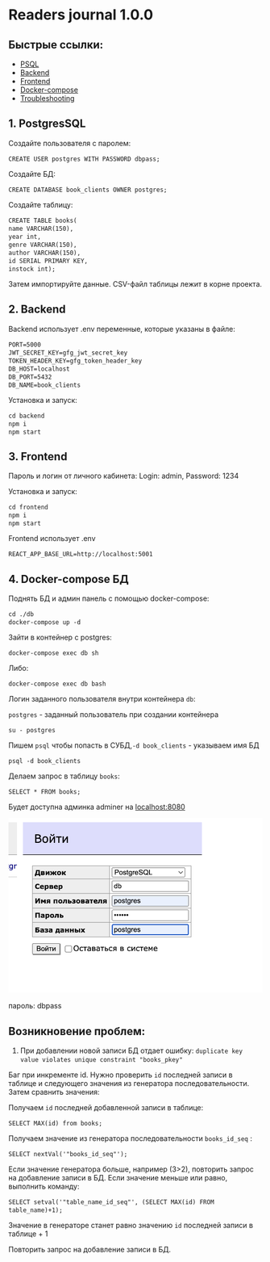 # Readers journal 1.0.0

## Быстрые ссылки:
* [PSQL](#1-postgressql)
* [Backend](#2-backend)
* [Frontend](#3-frontend)
* [Docker-compose](#4-docker-compose-бд)
* [Troubleshooting](#возникновение-проблем)

## 1. PostgresSQL

Создайте пользователя с паролем:

```
CREATE USER postgres WITH PASSWORD dbpass;
```

Создайте БД:

```
CREATE DATABASE book_clients OWNER postgres;
```

Создайте таблицу:

```
CREATE TABLE books(
name VARCHAR(150),
year int,
genre VARCHAR(150),
author VARCHAR(150),
id SERIAL PRIMARY KEY,
instock int);
```

Затем импортируйте данные.
CSV-файл таблицы лежит в корне проекта.

## 2. Backend

Backend использует .env переменные, которые указаны в файле:

```dotenv
PORT=5000
JWT_SECRET_KEY=gfg_jwt_secret_key
TOKEN_HEADER_KEY=gfg_token_header_key
DB_HOST=localhost
DB_PORT=5432
DB_NAME=book_clients
```

Установка и запуск:

```shell
cd backend
npm i
npm start
```

## 3. Frontend

Пароль и логин от личного кабинета:
Login: admin,
Password: 1234

Установка и запуск:

```shell
cd frontend
npm i
npm start
```

Frontend использует .env

```dotenv
REACT_APP_BASE_URL=http://localhost:5001
```

## 4. Docker-compose БД

Поднять БД и админ панель с помощью docker-compose:

```shell
cd ./db
docker-compose up -d
```

Зайти в контейнер с postgres: 

```shell
docker-compose exec db sh
```

Либо:

```shell
docker-compose exec db bash
```

Логин заданного пользователя внутри контейнера `db`:

`postgres` - заданный пользователь при создании контейнера

```shell
su - postgres
```

Пишем `psql` чтобы попасть в СУБД,`-d book_clients` - указываем имя БД

```shell
psql -d book_clients
```

Делаем запрос в таблицу `books`: 

```
SELECT * FROM books;
```

Будет доступна админка adminer на
[localhost:8080](http://localhost:8080)

![adminer](./db/adminer-setup.png)

пароль: dbpass

## Возникновение проблем:

1. При добавлении новой записи БД отдает ошибку: `duplicate key value violates unique constraint "books_pkey"`

Баг при инкременте id.
Нужно проверить `id` последней записи в таблице и следующего значения из генератора последовательности.
Затем сравнить значения:

Получаем `id` последней добавленной записи в таблице:

```
SELECT MAX(id) from books; 
```

Получаем значение из генератора последовательности `books_id_seq` :

```
SELECT nextVal('"books_id_seq"');
```

Если значение генератора больше, например (3>2), повторить запрос на добавление записи в БД.
Если значение меньше или равно, выполнить команду:

```
SELECT setval('"table_name_id_seq"', (SELECT MAX(id) FROM table_name)+1);
```
Значение в генераторе станет равно значению `id` последней записи в таблице + 1

Повторить запрос на добавление записи в БД.